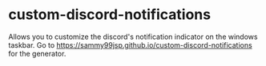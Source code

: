 # custom-discord-notifications
Allows you to customize the discord's notification indicator on the windows taskbar.
Go to https://sammy99jsp.github.io/custom-discord-notifications for the generator.
